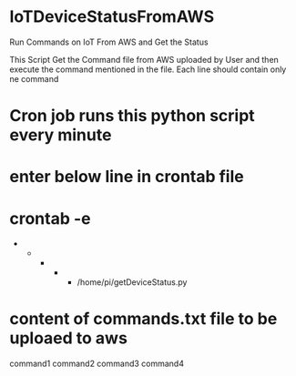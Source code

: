 # IoTDeviceStatusFromAWS
Run Commands on IoT From AWS and Get the Status

This Script Get the Command file from AWS uploaded by User and then execute the command mentioned in the file.
Each line should contain only ne command


# Cron job runs this python script every minute 
# enter below line in crontab file
# crontab -e
* * * * * /home/pi/getDeviceStatus.py

# content of commands.txt file to be uploaed to aws
command1
command2
command3
command4

